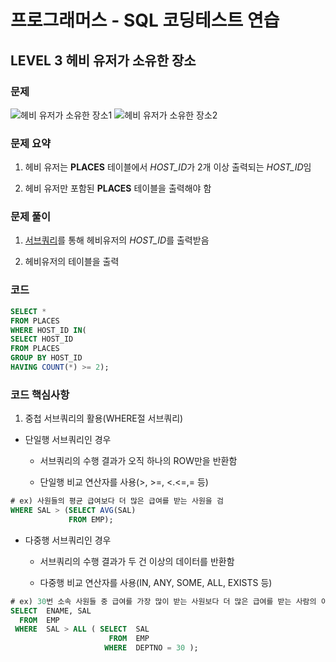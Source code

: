 # 프로그래머스 - SQL 코딩테스트 연습

## LEVEL 3 헤비 유저가 소유한 장소

### 문제
![헤비 유저가 소유한 장소1](https://user-images.githubusercontent.com/69181105/159736123-ceffb93c-6e14-4b78-8ae4-7ee0c269a55b.png)
![헤비 유저가 소유한 장소2](https://user-images.githubusercontent.com/69181105/159736133-55659b70-b439-45ad-837c-dc2cfe6e0ceb.png)

### 문제 요약

1. 헤비 유저는 **PLACES** 테이블에서 *HOST_ID*가 2개 이상 출력되는 *HOST_ID*임
  
2. 헤비 유저만 포함된 **PLACES** 테이블을 출력해야 함
  

### 문제 풀이

1. <u>서브쿼리</u>를 통해 헤비유저의 *HOST_ID*를 출력받음
  
2. 헤비유저의 테이블을 출력
  

### 코드

```sql
SELECT *
FROM PLACES
WHERE HOST_ID IN(
SELECT HOST_ID
FROM PLACES
GROUP BY HOST_ID
HAVING COUNT(*) >= 2);
```

### 코드 핵심사항

1. 중첩 서브쿼리의 활용(WHERE절 서브쿼리)

- 단일행 서브쿼리인 경우
  - 서브쿼리의 수행 결과가 오직 하나의 ROW만을 반환함
    
  - 단일행 비교 연산자를 사용(>, >=, <.<=,= 등)
    

```sql
# ex) 사원들의 평균 급여보다 더 많은 급여를 받는 사원을 검
WHERE SAL > (SELECT AVG(SAL) 
             FROM EMP);
```

- 다중행 서브쿼리인 경우
  
  - 서브쿼리의 수행 결과가 두 건 이상의 데이터를 반환함
    
  - 다중행 비교 연산자를 사용(IN, ANY, SOME, ALL, EXISTS 등)
    

```sql
# ex) 30번 소속 사원들 중 급여를 가장 많이 받는 사원보다 더 많은 급여를 받는 사람의 이름과 급여를 출력
SELECT  ENAME, SAL
  FROM  EMP
 WHERE  SAL > ALL ( SELECT  SAL
                      FROM  EMP
                     WHERE  DEPTNO = 30 );
```
